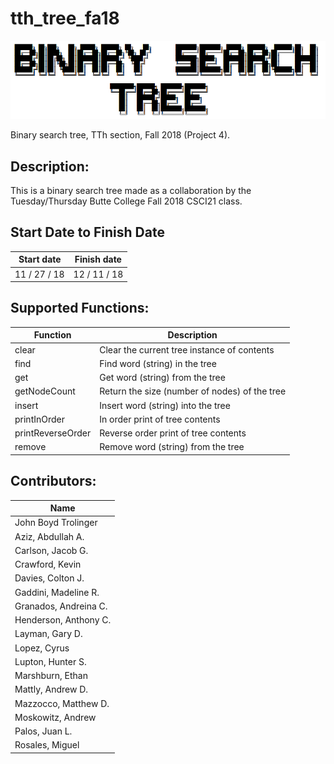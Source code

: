 # tth_tree_fa18
![](/images/bst.PNG)

Binary search tree, TTh section, Fall 2018 (Project 4).

## Description:
This is a binary search tree made as a collaboration by the Tuesday/Thursday Butte College Fall 2018 CSCI21 class.
## Start Date to Finish Date
Start date   | Finish date
-------------|------------
11 / 27 / 18 | 12 / 11 / 18

## Supported Functions:
Function          | Description
----------------- | -----------
clear             | Clear the current tree instance of contents
find              | Find word (string) in the tree
get               | Get word (string) from the tree
getNodeCount      | Return the size (number of nodes) of the tree
insert            | Insert word (string) into the tree
printInOrder      | In order print of tree contents
printReverseOrder | Reverse order print of tree contents
remove            | Remove word (string) from the tree


## Contributors:
Name                  |
--------------------- |
John Boyd Trolinger   | 
Aziz, Abdullah A.     |
Carlson, Jacob G.     | 
Crawford, Kevin       |
Davies, Colton J.     |
Gaddini, Madeline R.  |
Granados, Andreina C. |
Henderson, Anthony C. |
Layman, Gary D.       |
Lopez, Cyrus          |
Lupton, Hunter S.     |
Marshburn, Ethan      |
Mattly, Andrew D.     |
Mazzocco, Matthew D.  |
Moskowitz, Andrew     |
Palos, Juan L.        |
Rosales, Miguel       |
